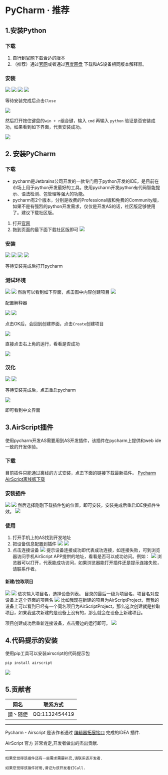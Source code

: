 
# PyCharm · 推荐

## 1.安装Python

### 下载

1. 自行到[官网](https://www.python.org/downloads/)下载合适的版本
2. （推荐）通过[官网](https://www.python.org/ftp/python/3.8.10/python-3.8.10-amd64.exe)或者通过[百度网盘](https://pan.baidu.com/s/1VVIscWwUVltYCAwdLiMSQw?pwd=yvw8) 下载和AS设备相同版本解释器。

### 安装
![](/img/tool/pycharm/20230812203420.png)
![](/img/tool/pycharm/20230812203453.png)
![](/img/tool/pycharm/20230812203513.png)
![](/img/tool/pycharm/20230812203559.png)

等待安装完成后点击`Close`

![](/img/tool/pycharm/20230812203705.png)

然后打开按住键盘的`win + r`组合键，输入 `cmd` 再输入 `python` 验证是否安装成功，如果看到如下界面，代表安装成功。

![](/img/tool/pycharm/20230812203828.png)
## 2. 安装PyCharm

### 下载
- pycharm是Jetbrains公司开发的一款专门用于python开发的IDE，是目前在市场上用于python开发最好的工具。使用pycharm开发python有代码智能提示、语法检测、包管理等强大的功能。
- pycharm有2个版本，分别是收费的Professional版和免费的Community版，如果不是有强烈的python开发需求，仅仅是开发AS的话，社区版足够使用了。建议下载社区版。

1. 打开[官网](https://www.jetbrains.com/pycharm/download/)
2. 拖到页面的最下面下载社区版即可
![](/img/tool/pycharm/20230812204132.png)

### 安装
![](/img/tool/pycharm/20230812204514.png)
![](/img/tool/pycharm/20230812204618.png)
![](/img/tool/pycharm/20230812204634.png)
![](/img/tool/pycharm/20230812204649.png)

等待安装完成后打开pycharm

### 测试环境
![](/img/tool/pycharm/20230812204844.png)
![](/img/tool/pycharm/20230812204906.png)
然后可以看到如下界面，点击图中内容创建项目
![](/img/tool/pycharm/20230812205050.png)

配置解释器

![](/img/tool/pycharm/20230812205244.png)
![](/img/tool/pycharm/20230812205323.png)

点击OK后，会回到创建界面，点击`Create`创建项目

![](/img/tool/pycharm/20230812205411.png)

直接点击右上角的运行，看看是否成功

![](/img/tool/pycharm/20230812205627.png)

### 汉化
![](/img/tool/pycharm/20230812210229.png)
![](/img/tool/pycharm/20230812210405.png)

等待安装完成后，点击重启pycharm

![](/img/tool/pycharm/20230812210539.png)

即可看到中文界面


## 3.AirScript插件

使用pycharm开发AS需要用到AS开发插件，该插件在pycharm上提供和web ide一致的开发体验。

### 下载
目前插件只能通过离线的方式安装，点击下面的链接下载最新插件。
[Pycharm AirScript离线版下载](https://pan.baidu.com/s/1UGM6ucM_Wn7X4RiAQm7q9g?pwd=pggv)
### 安装插件
![](/img/tool/pycharm/20230812211222.png)
![](/img/tool/pycharm/20230812211302.png)
然后选择刚刚下载插件包的位置，即可安装，安装完成后重启IDE使插件生效。
![](/img/tool/pycharm/20230812211403.png)

### 使用

1. 打开手机上的AS找到开发地址
2. 把设备信息配置到插件
![](/img/tool/pycharm/20230812213238.png)
![](/img/tool/pycharm/20230812213507.png)
3. 点击连接设备
![](/img/tool/pycharm/20230812213620.png)
提示设备连接成功即代表成功连接，如连接失败，可到浏览器访问手机AirScript APP提供的地址，看看是否可以成功访问。例如：
![](/img/tool/pycharm/20230812213726.png)
浏览器可以打开，代表能成功访问，如果浏览器能打开插件还是提示连接失败，请联系作者。

#### 新建/拉取项目
![](/img/tool/pycharm/20230812214033.png)
![](/img/tool/pycharm/20230812214357.png)
依次输入项目名，选择设备列表。
目录的最后一级为项目名，项目名对应设备上这个界面的项目名
![](/img/tool/pycharm/20230812214510.png)
比如我现在新建的项目为AirScriptProject，而我的设备上可以看到已经有一个同名项目为AirScriptProject，那么这次创建就是拉取项目，如果我这次新建的是设备上没有的，那么就会在设备上新建项目。

项目创建成功后重新连接设备，点击旁边的运行即可。
![](/img/tool/pycharm/20230812220133.png)

## 4.代码提示的安装
使用pip工具可以安装airscript的代码提示包
```bash
pip install airscript
```

![](/img/tool/pycharm/install_airscript_tip.png)

## 5.贡献者

| 网名        | 联系方式           |
| ------------- |:-------------:|
| 請丶随便        | QQ:1132454419           |

--- 

Pycharm - Airscript 是该作者通过 [编辑器拓展接口](./open.md) 完成的IDEA 插件.

AirScript 官方 非常肯定,开发者做出的杰出贡献.

---
    如果您觉得该插件还有一些需求需要补充,请联系该开发者.

    如果您觉得该插件好用,请记为该开发者打Call.


